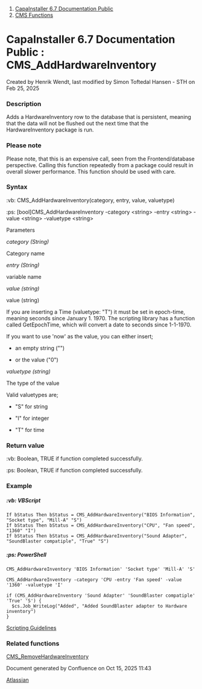 <div id="page">

<div id="main" class="aui-page-panel">

<div id="main-header">

<div id="breadcrumb-section">

1.  [CapaInstaller 6.7 Documentation Public](index.html)
2.  [CMS Functions](CMS-Functions_20342569060.html)

</div>

# <span id="title-text"> CapaInstaller 6.7 Documentation Public : CMS_AddHardwareInventory </span>

</div>

<div id="content" class="view">

<div class="page-metadata">

Created by <span class="author"> Henrik Wendt</span>, last modified by <span class="editor"> Simon Toftedal Hansen - STH</span> on Feb 25, 2025

</div>

<div id="main-content" class="wiki-content group">

### Description

Adds a HardwareInventory row to the database that is persistent, meaning that the data will not be flushed out the next time that the HardwareInventory package is run.

<div class="confluence-information-macro confluence-information-macro-information">

<span class="aui-icon aui-icon-small aui-iconfont-info confluence-information-macro-icon"></span>

<div class="confluence-information-macro-body">

### Please note

Please note, that this is an expensive call, seen from the Frontend/database perspective. Calling this function repeatedly from a package could result in overall slower performance. This function should be used with care. 

</div>

</div>

### Syntax

:vb: CMS_AddHardwareInventory(category, entry, value, valuetype)

:ps: \[bool\]CMS_AddHardwareInventory -category \<string\> -entry \<string\> -value \<string\> -valuetype \<string\>

  
Parameters

*category (String)*

Category name

*entry (String)*

variable name

*value (string)*

value (string)

If you are inserting a Time (valuetype: "T") it must be set in epoch-time, meaning seconds since January 1. 1970. The scripting library has a function called GetEpochTime, which will convert a date to seconds since 1-1-1970.

If you want to use 'now' as the value, you can either insert;

- an empty string ("")

- or the value ("0")

*valuetype (string)*

The type of the value

Valid valuetypes are;

- "S" for string

- "I" for integer

- "T" for time

### Return value

:vb: Boolean, TRUE if function completed successfully.

:ps: Boolean, TRUE if function completed successfully. 

### Example

##### :vb: **VBScript**

<div class="code panel pdl" style="border-width: 1px;">

<div class="codeContent panelContent pdl">

``` syntaxhighlighter-pre
If bStatus Then bStatus = CMS_AddHardwareInventory("BIOS Information", "Socket type", "Mill-A" "S")
If bStatus Then bStatus = CMS_AddHardwareInventory("CPU", "Fan speed", "1360" "I")
If bStatus Then bStatus = CMS_AddHardwareInventory("Sound Adapter", "SoundBlaster compatiple", "True" "S")
```

</div>

</div>

##### :ps: **PowerShell**

<div class="code panel pdl" style="border-width: 1px;">

<div class="codeContent panelContent pdl">

``` syntaxhighlighter-pre
CMS_AddHardwareInventory 'BIOS Information' 'Socket type' 'Mill-A' 'S'

CMS_AddHardwareInventory -category 'CPU -entry 'Fan speed' -value '1360' -valuetype 'I'

if (CMS_AddHardwareInventory 'Sound Adapter' 'SoundBlaster compatiple' 'True' 'S') {
  $cs.Job_WriteLog("Added", "Added SoundBlaster adapter to Hardware inventory")
}
```

</div>

</div>

<a href="https://capasystems.atlassian.net/wiki/spaces/CI67DOC/pages/20342575822/Scripting+Guidelines" data-linked-resource-id="20342575822" data-linked-resource-version="1" data-linked-resource-type="page">Scripting Guidelines</a>

### Related functions

<a href="CMS_RemoveHardwareInventory_20342570126.html" data-linked-resource-id="20342570126" data-linked-resource-version="2" data-linked-resource-type="page">CMS_RemoveHardwareInventory</a>

</div>

</div>

</div>

<div id="footer" role="contentinfo">

<div class="section footer-body">

Document generated by Confluence on Oct 15, 2025 11:43

<div id="footer-logo">

[Atlassian](http://www.atlassian.com/)

</div>

</div>

</div>

</div>
